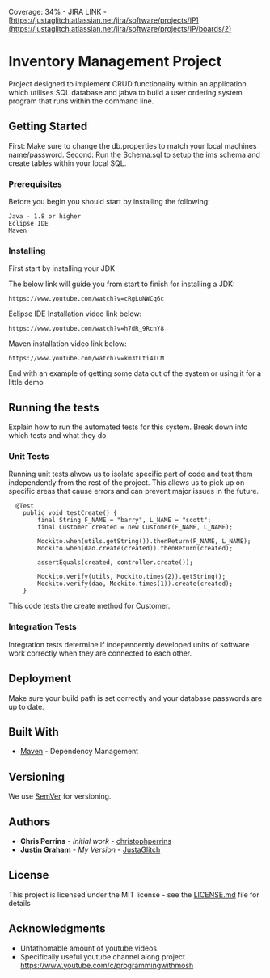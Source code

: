 Coverage: 34% - JIRA LINK - [https://justaglitch.atlassian.net/jira/software/projects/IP](https://justaglitch.atlassian.net/jira/software/projects/IP/boards/2)
# Inventory Management Project

Project designed to implement CRUD functionality within an application which utilises SQL database and jabva to build a user ordering system program that runs within the command line.

## Getting Started

First: Make sure to change the db.properties to match your local machines name/password. Second: Run the Schema.sql to setup the ims schema and create tables within your local SQL.

### Prerequisites

Before you begin you should start by installing the following:

```
Java - 1.8 or higher
Eclipse IDE
Maven
```

### Installing

First start by installing your JDK

The below link will guide you from start to finish for installing a JDK:

```
https://www.youtube.com/watch?v=cRgLuNWCq6c
```

Eclipse IDE Installation video link below:

```
https://www.youtube.com/watch?v=h7dR_9RcnY8
```
Maven installation video link below:

```
https://www.youtube.com/watch?v=km3tLti4TCM
```

End with an example of getting some data out of the system or using it for a little demo

## Running the tests

Explain how to run the automated tests for this system. Break down into which tests and what they do

### Unit Tests 

Running unit tests alwow us to isolate specific part of code and test them independently from the rest of the project. This allows us to pick up on specific areas that cause errors and can prevent major issues in the future.

```
  @Test
	public void testCreate() {
		final String F_NAME = "barry", L_NAME = "scott";
		final Customer created = new Customer(F_NAME, L_NAME);

		Mockito.when(utils.getString()).thenReturn(F_NAME, L_NAME);
		Mockito.when(dao.create(created)).thenReturn(created);

		assertEquals(created, controller.create());

		Mockito.verify(utils, Mockito.times(2)).getString();
		Mockito.verify(dao, Mockito.times(1)).create(created);
	}
```
This code tests the create method for Customer.

### Integration Tests 
Integration tests determine if independently developed units of software work correctly when they are connected to each other.


## Deployment

Make sure your build path is set correctly and your database passwords are up to date. 

## Built With

* [Maven](https://maven.apache.org/) - Dependency Management

## Versioning

We use [SemVer](http://semver.org/) for versioning.

## Authors

* **Chris Perrins** - *Initial work* - [christophperrins](https://github.com/christophperrins)
* **Justin Graham** - *My Version* - [JustaGlitch](https://github.com/JustaGlitch)

## License

This project is licensed under the MIT license - see the [LICENSE.md](LICENSE.md) file for details 


## Acknowledgments

* Unfathomable amount of youtube videos
* Specifically useful youtube channel along project https://www.youtube.com/c/programmingwithmosh

